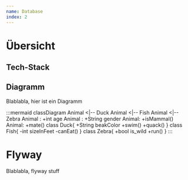 ```yaml
---
name: Database
index: 2
---
```



# Übersicht

## Tech-Stack

## Diagramm
Blablabla, hier ist ein Diagramm

:::mermaid
classDiagram
    Animal <|-- Duck
    Animal <|-- Fish
    Animal <|-- Zebra
    Animal : +int age
    Animal : +String gender
    Animal: +isMammal()
    Animal: +mate()
    class Duck{
      +String beakColor
      +swim()
      +quack()
    }
    class Fish{
      -int sizeInFeet
      -canEat()
    }
    class Zebra{
      +bool is_wild
      +run()
    }
:::

# Flyway
Blablabla, flyway stuff